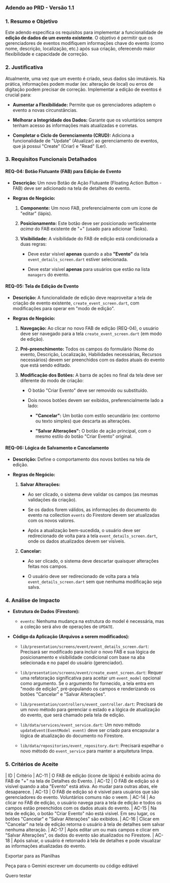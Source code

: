 ### **Adendo ao PRD - Versão 1.1**
### 1\. Resumo e Objetivo

Este adendo especifica os requisitos para implementar a funcionalidade de **edição de dados de um evento existente**. O objetivo é permitir que os gerenciadores de eventos modifiquem informações chave do evento (como nome, descrição, localização, etc.) após sua criação, oferecendo maior flexibilidade e capacidade de correção.

### 2\. Justificativa

Atualmente, uma vez que um evento é criado, seus dados são imutáveis. Na prática, informações podem mudar (ex: alteração de local) ou erros de digitação podem precisar de correção. Implementar a edição de eventos é crucial para:

*   **Aumentar a Flexibilidade:** Permite que os gerenciadores adaptem o evento a novas circunstâncias.
    
*   **Melhorar a Integridade dos Dados:** Garante que os voluntários sempre tenham acesso às informações mais atualizadas e corretas.
    
*   **Completar o Ciclo de Gerenciamento (CRUD):** Adiciona a funcionalidade de "Update" (Atualizar) ao gerenciamento de eventos, que já possui "Create" (Criar) e "Read" (Ler).
    

### 3\. Requisitos Funcionais Detalhados

#### REQ-04: Botão Flutuante (FAB) para Edição de Evento

*   **Descrição:** Um novo Botão de Ação Flutuante (Floating Action Button - FAB) deve ser adicionado na tela de detalhes do evento.
    
*   **Regras de Negócio:**
    
    1.  **Componente:** Um novo FAB, preferencialmente com um ícone de "editar" (lápis).
        
    2.  **Posicionamento:** Este botão deve ser posicionado verticalmente _acima_ do FAB existente de "+" (usado para adicionar Tasks).
        
    3.  **Visibilidade:** A visibilidade do FAB de edição está condicionada a duas regras:
        
        *   Deve estar visível **apenas** quando a aba **"Evento"** da tela `event_details_screen.dart` estiver selecionada.
            
        *   Deve estar visível **apenas** para usuários que estão na lista `managers` do evento.
            

#### REQ-05: Tela de Edição de Evento

*   **Descrição:** A funcionalidade de edição deve reaproveitar a tela de criação de evento existente, `create_event_screen.dart`, com modificações para operar em "modo de edição".
    
*   **Regras de Negócio:**
    
    1.  **Navegação:** Ao clicar no novo FAB de edição (REQ-04), o usuário deve ser navegado para a tela `create_event_screen.dart` (em modo de edição).
        
    2.  **Pré-preenchimento:** Todos os campos do formulário (Nome do evento, Descrição, Localização, Habilidades necessárias, Recursos necessários) devem ser preenchidos com os dados atuais do evento que está sendo editado.
        
    3.  **Modificação dos Botões:** A barra de ações no final da tela deve ser diferente do modo de criação:
        
        *   O botão "Criar Evento" deve ser removido ou substituído.
            
        *   Dois novos botões devem ser exibidos, preferencialmente lado a lado:
            
            *   **"Cancelar":** Um botão com estilo secundário (ex: contorno ou texto simples) que descarta as alterações.
                
            *   **"Salvar Alterações":** O botão de ação principal, com o mesmo estilo do botão "Criar Evento" original.
                

#### REQ-06: Lógica de Salvamento e Cancelamento

*   **Descrição:** Define o comportamento dos novos botões na tela de edição.
    
*   **Regras de Negócio:**
    
    1.  **Salvar Alterações:**
        
        *   Ao ser clicado, o sistema deve validar os campos (as mesmas validações da criação).
            
        *   Se os dados forem válidos, as informações do documento do evento na collection `events` do Firestore devem ser atualizadas com os novos valores.
            
        *   Após a atualização bem-sucedida, o usuário deve ser redirecionado de volta para a tela `event_details_screen.dart`, onde os dados atualizados devem ser visíveis.
            
    2.  **Cancelar:**
        
        *   Ao ser clicado, o sistema deve descartar quaisquer alterações feitas nos campos.
            
        *   O usuário deve ser redirecionado de volta para a tela `event_details_screen.dart` sem que nenhuma modificação seja salva.
            

### 4\. Análise de Impacto

*   **Estrutura de Dados (Firestore):**
    
    *   `events`: Nenhuma mudança na estrutura do model é necessária, mas a coleção será alvo de operações de `UPDATE`.
        
*   **Código da Aplicação (Arquivos a serem modificados):**
    
    *   `lib/presentation/screens/event/event_details_screen.dart`: Precisará ser modificado para incluir o novo FAB e sua lógica de posicionamento e visibilidade condicional com base na aba selecionada e no papel do usuário (gerenciador).
        
    *   `lib/presentation/screens/event/create_event_screen.dart`: Requer uma refatoração significativa para aceitar um `event_model` opcional como argumento. Se o argumento for fornecido, a tela entra em "modo de edição", pré-populando os campos e renderizando os botões "Cancelar" e "Salvar Alterações".
        
    *   `lib/presentation/controllers/event_controller.dart`: Precisará de um novo método para gerenciar o estado e a lógica de atualização do evento, que será chamado pela tela de edição.
        
    *   `lib/data/services/event_service.dart`: Um novo método `updateEvent(EventModel event)` deve ser criado para encapsular a lógica de atualização do documento no Firestore.
        
    *   `lib/data/repositories/event_repository.dart`: Precisará espelhar o novo método do `event_service` para manter a arquitetura limpa.
        

### 5\. Critérios de Aceite

| ID | Critério
| AC-11 | O FAB de edição (ícone de lápis) é exibido acima do FAB de "+" na tela de Detalhes do Evento.
| AC-12 | O FAB de edição só é visível quando a aba "Evento" está ativa. Ao mudar para outras abas, ele desaparece.
| AC-13 | O FAB de edição só é visível para usuários que são gerenciadores do evento. Voluntários comuns não o veem.
| AC-14 | Ao clicar no FAB de edição, o usuário navega para a tela de edição e todos os campos estão preenchidos com os dados atuais do evento.
| AC-15 | Na tela de edição, o botão "Criar Evento" não está visível. Em seu lugar, os botões "Cancelar" e "Salvar Alterações" são exibidos.
| AC-16 | Clicar em "Cancelar" na tela de edição retorna o usuário à tela de detalhes sem salvar nenhuma alteração.
| AC-17 | Após editar um ou mais campos e clicar em "Salvar Alterações", os dados do evento são atualizados no Firestore.
| AC-18 | Após salvar, o usuário é retornado à tela de detalhes e pode visualizar as informações atualizadas do evento.

Exportar para as Planilhas

Peça para o Gemini escrever um documento ou código editável

Quero testar